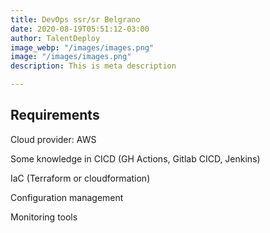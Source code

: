 ```yaml
---
title: DevOps ssr/sr Belgrano
date: 2020-08-19T05:51:12-03:00
author: TalentDeploy
image_webp: "/images/images.png"
image: "/images/images.png"
description: This is meta description

---
```

## Requirements

Cloud provider: AWS

Some knowledge in CICD (GH Actions, Gitlab CICD, Jenkins)

IaC (Terraform or cloudformation)

Configuration management

Monitoring tools